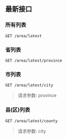 ## 最新接口

### 所有列表

```
GET /area/latest
```

### 省列表

```
GET /area/latest/province
```

### 市列表

```
GET /area/latest/city
```

> 请求参数: province

### 县(区)列表

```
GET /area/latest/county
```

> 请求参数: city
